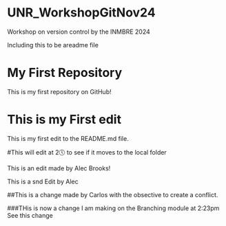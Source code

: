 # UNR_WorkshopGitNov24
Workshop on version control by the INMBRE 2024


Including this to be areadme file


# My First Repository

This is my first repository on GitHub!


# This is my First edit
This is my first edit to the README.md file.

#This will edit at 2🕔 to see if it moves to the local folder


This is an edit made by Alec Brooks!

This is a snd Edit by Alec

##This is a change made by Carlos with the obsective to create a conflict. 

###THis is now a change I am making on the Branching module at 2:23pm 
See this change